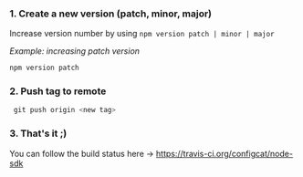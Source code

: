 ### 1. Create a new version (patch, minor, major)
Increase version number by using `npm version patch | minor | major`

 *Example: increasing patch version* 
```PowerShell
npm version patch
```

### 2. Push tag to remote
 ```PowerShell
  git push origin <new tag>
 ```

### 3. That's it ;)
You can follow the build status here -> https://travis-ci.org/configcat/node-sdk
